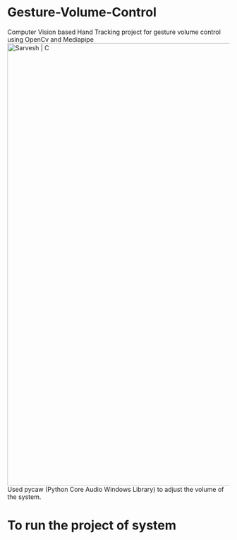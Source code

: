 # Gesture-Volume-Control
Computer Vision based Hand Tracking project for gesture volume control using OpenCv and Mediapipe
<br>
<img align="left" src="https://raw.githubusercontent.com/SarveshD7/Gesture-Volume-Control/main/HandLandmarks.png" alt="Sarvesh | C" width="1000px"/>
<br>
Used pycaw (Python Core Audio Windows Library) to adjust the volume of the system.
<br>
# To run the project of system
